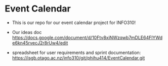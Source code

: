 # Event Calendar

- This is our repo for our event calendar project for INFO310!

- Our ideas doc https://docs.google.com/document/d/10Ftv8xiNWzqwb7mDLE64FlYWde6kn45rvecJ2r8rUw4/edit

- spreadsheet for user requirements and sprint documentation: https://isgb.otago.ac.nz/info310/git/phihu414/EventCalendar.git
